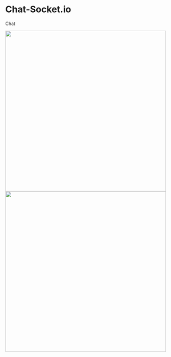 # Chat-Socket.io
Chat

<div>
  <img width="503px" align="top" src="https://user-images.githubusercontent.com/59850458/158263703-66c774c2-588f-4ff3-bde4-72965f6b3a13.png">
  <img width="503px" align="top" src="https://user-images.githubusercontent.com/59850458/158263706-69e26f8d-3b6f-47f5-8633-f8685387eb42.png">
</div>
